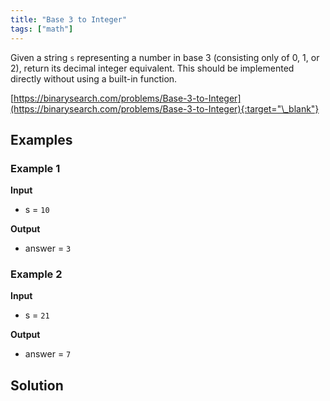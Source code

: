 ```yaml
---
title: "Base 3 to Integer"
tags: ["math"]
---
```


Given a string `s` representing a number in base 3 (consisting only of 0, 1, or 2), return its decimal integer equivalent. This should be implemented directly without using a built-in function.

[https://binarysearch.com/problems/Base-3-to-Integer](https://binarysearch.com/problems/Base-3-to-Integer){:target="\_blank"}

## Examples

### Example 1

**Input**

- s = `10`

**Output**

- answer = `3`

### Example 2

**Input**

- s = `21`

**Output**

- answer = `7`

## Solution

<script src="https://gist.github.com/yaeba/16da7be5123724fcf6eccc25581cef5a.js?file=Base-3-to-Integer.cpp"></script>
